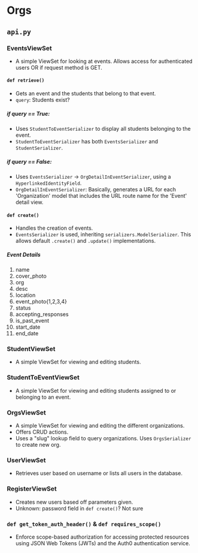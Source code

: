 # Orgs

## `api.py`

### EventsViewSet

- A simple ViewSet for looking at events.
  Allows access for authenticated users OR if request method is GET.

#### `def retrieve()`

- Gets an event and the students that belong to that event.
- `query`: Students exist?

##### if query == True:

- Uses `StudentToEventSerializer` to display all students belonging to the event.
- `StudentToEventSerializer` has both `EventsSerializer` and `StudentSerializer`.

##### if query == False:

- Uses `EventsSerializer` -> `OrgDetailInEventSerializer`, using a `HyperlinkedIdentityField`.
- `OrgDetailInEventSerializer`: Basically, generates a URL for each 'Organization' model that
  includes the URL route name for the 'Event' detail view.

#### `def create()`

- Handles the creation of events.
- `EventsSerializer` is used, inheriting `serializers.ModelSerializer`. This allows default `.create()`
  and `.update()` implementations.

##### Event Details

1. name
2. cover_photo
3. org
4. desc
5. location
6. event_photo{1,2,3,4}
7. status
8. accepting_responses
9. is_past_event
10. start_date
11. end_date

### StudentViewSet

- A simple ViewSet for viewing and editing students.

### StudentToEventViewSet

- A simple ViewSet for viewing and editing students assigned to or belonging to an event.

### OrgsViewSet

- A simple ViewSet for viewing and editing the different organizations.
- Offers CRUD actions.
- Uses a "slug" lookup field to query organizations. Uses `OrgsSerializer` to create new org.

### UserViewSet

- Retrieves user based on username or lists all users in the database.

### RegisterViewSet

- Creates new users based off parameters given.
- Unknown: password field in `def create()`? Not sure

### `def get_token_auth_header()` & `def requires_scope()`

- Enforce scope-based authorization for accessing protected resources
  using JSON Web Tokens (JWTs) and the Auth0 authentication service.

##
